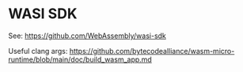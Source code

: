 # WASI SDK

See:  https://github.com/WebAssembly/wasi-sdk

Useful clang args:  https://github.com/bytecodealliance/wasm-micro-runtime/blob/main/doc/build_wasm_app.md
